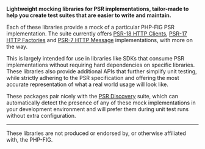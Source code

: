 **Lightweight mocking libraries for PSR implementations, tailor-made to help you create test suites that are easier to write and maintain.**

Each of these libraries provide a mock of a particular PHP-FIG PSR implementation. The suite currently offers [PSR-18 HTTP Clients](https://github.com/psr-mock/http-client-implementation), [PSR-17 HTTP Factories](https://github.com/psr-mock/http-factory-implementation) and [PSR-7 HTTP Message](https://github.com/psr-mock/http-message-implementation) implementations, with more on the way.

This is largely intended for use in libraries like SDKs that consume PSR implementations without requiring hard dependencies on specific libraries. These libraries also provide additional APIs that further simplify unit testing, while strictly adhering to the PSR specification and offering the most accurate representation of what a real world usage will look like.

These packages pair nicely with the [PSR Discovery](https://github.com/psr-discovery) suite, which can automatically detect the presence of any of these mock implementations in your development environment and will prefer them during unit test runs without extra configuration.

---

These libraries are not produced or endorsed by, or otherwise affiliated with, the PHP-FIG.
